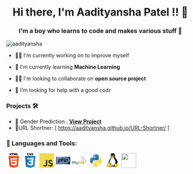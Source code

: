 <h1 align="center">Hi there, I'm Aadityansha Patel !! 👋</h1>

<h3 align="center">I'm a boy who learns to code and makes various stuff 🚀</h3>

<p align="left"> <img src="https://komarev.com/ghpvc/?username=aadityansha&label=Profile%20views&color=0e75b6&style=flat" alt="aadityansha" /> </p>

- 👩‍💻 I'm currently working on to improve myself

- 🧠 I'm currently learning <b>Machine Learning</b>

- 👯‍♀️ I'm looking to collaborate on <b>open source project</b>

- 🤔 I'm looking for help with a good codr

<h3>Projects 🛠</h3>

- 👙 Gender Prediction : **[View Project](https://aadityansha.github.io/gender-prediction)**
- 🔗URL Shortner: [ <a href="https://aadityansha.github.io/URL-Shortner/" target="_blank">https://aadityansha.github.io/URL-Shortner/</a> ]

<h3 align="left">🔨 Languages and Tools:</h3>
<p>
<img src="https://raw.githubusercontent.com/devicons/devicon/master/icons/html5/html5-original-wordmark.svg" height="40" width="40" />
<img src="https://raw.githubusercontent.com/devicons/devicon/master/icons/css3/css3-original-wordmark.svg" height="40" width="40" />
<img src="https://raw.githubusercontent.com/devicons/devicon/master/icons/javascript/javascript-original.svg" height="40" width="40" />
<img src="https://raw.githubusercontent.com/devicons/devicon/master/icons/php/php-original.svg" height="40" width="40" />
<img src="https://raw.githubusercontent.com/devicons/devicon/master/icons/mysql/mysql-original-wordmark.svg" height="40" width="40" />
<img src="https://raw.githubusercontent.com/devicons/devicon/master/icons/python/python-original.svg" height="40" width="40" />
<img src="https://raw.githubusercontent.com/devicons/devicon/master/icons/linux/linux-original.svg" height="40" width="40" />
<img src="https://www.vectorlogo.zone/logos/git-scm/git-scm-icon.svg" height="40" width="40" />
</p>

<br>

